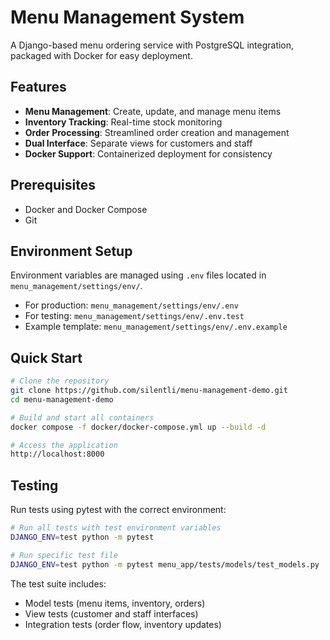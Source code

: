 # Menu Management System

A Django-based menu ordering service with PostgreSQL integration, packaged with Docker for easy deployment.

## Features

- **Menu Management**: Create, update, and manage menu items
- **Inventory Tracking**: Real-time stock monitoring
- **Order Processing**: Streamlined order creation and management
- **Dual Interface**: Separate views for customers and staff
- **Docker Support**: Containerized deployment for consistency

## Prerequisites

- Docker and Docker Compose
- Git

## Environment Setup

Environment variables are managed using `.env` files located in `menu_management/settings/env/`.

- For production: `menu_management/settings/env/.env`
- For testing: `menu_management/settings/env/.env.test`
- Example template: `menu_management/settings/env/.env.example`

## Quick Start

```bash
# Clone the repository
git clone https://github.com/silentli/menu-management-demo.git
cd menu-management-demo

# Build and start all containers
docker compose -f docker/docker-compose.yml up --build -d

# Access the application
http://localhost:8000
```

## Testing

Run tests using pytest with the correct environment:

```bash
# Run all tests with test environment variables
DJANGO_ENV=test python -m pytest

# Run specific test file
DJANGO_ENV=test python -m pytest menu_app/tests/models/test_models.py
```

The test suite includes:
- Model tests (menu items, inventory, orders)
- View tests (customer and staff interfaces)
- Integration tests (order flow, inventory updates)
